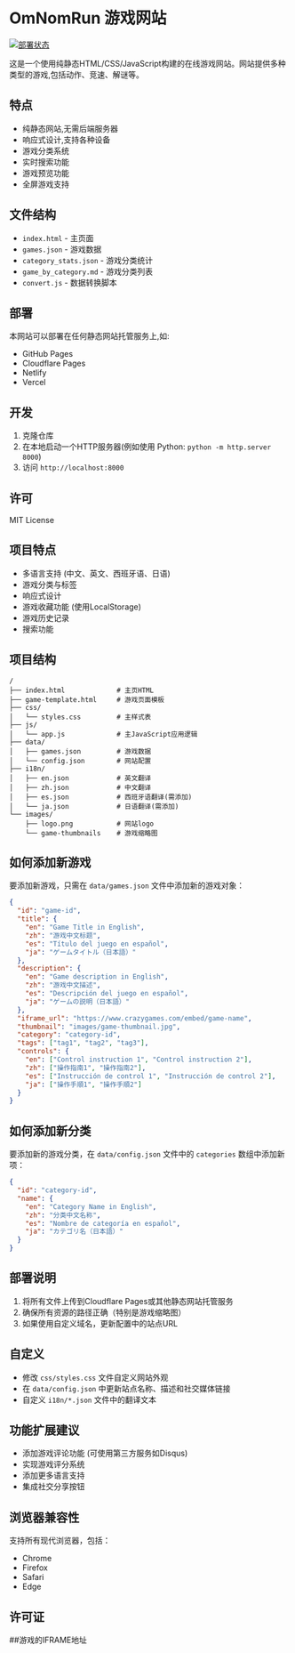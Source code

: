 # OmNomRun 游戏网站

[![部署状态](https://img.shields.io/badge/Cloudflare%20Pages-已部署-F38020?style=for-the-badge&logo=cloudflare&logoColor=white)](https://omnomrun.it)

这是一个使用纯静态HTML/CSS/JavaScript构建的在线游戏网站。网站提供多种类型的游戏,包括动作、竞速、解谜等。

## 特点

- 纯静态网站,无需后端服务器
- 响应式设计,支持各种设备
- 游戏分类系统
- 实时搜索功能
- 游戏预览功能
- 全屏游戏支持

## 文件结构

- `index.html` - 主页面
- `games.json` - 游戏数据
- `category_stats.json` - 游戏分类统计
- `game_by_category.md` - 游戏分类列表
- `convert.js` - 数据转换脚本

## 部署

本网站可以部署在任何静态网站托管服务上,如:
- GitHub Pages
- Cloudflare Pages
- Netlify
- Vercel

## 开发

1. 克隆仓库
2. 在本地启动一个HTTP服务器(例如使用 Python: `python -m http.server 8000`)
3. 访问 `http://localhost:8000`

## 许可

MIT License

## 项目特点

- 多语言支持 (中文、英文、西班牙语、日语)
- 游戏分类与标签
- 响应式设计
- 游戏收藏功能 (使用LocalStorage)
- 游戏历史记录
- 搜索功能

## 项目结构

```
/
├── index.html             # 主页HTML
├── game-template.html     # 游戏页面模板
├── css/
│   └── styles.css         # 主样式表
├── js/
│   └── app.js             # 主JavaScript应用逻辑
├── data/
│   ├── games.json         # 游戏数据
│   └── config.json        # 网站配置
├── i18n/
│   ├── en.json            # 英文翻译
│   ├── zh.json            # 中文翻译
│   ├── es.json            # 西班牙语翻译(需添加)
│   └── ja.json            # 日语翻译(需添加)
└── images/
    ├── logo.png           # 网站logo
    └── game-thumbnails    # 游戏缩略图
```

## 如何添加新游戏

要添加新游戏，只需在 `data/games.json` 文件中添加新的游戏对象：

```json
{
  "id": "game-id",
  "title": {
    "en": "Game Title in English",
    "zh": "游戏中文标题",
    "es": "Título del juego en español",
    "ja": "ゲームタイトル（日本語）"
  },
  "description": {
    "en": "Game description in English",
    "zh": "游戏中文描述",
    "es": "Descripción del juego en español",
    "ja": "ゲームの説明（日本語）"
  },
  "iframe_url": "https://www.crazygames.com/embed/game-name",
  "thumbnail": "images/game-thumbnail.jpg",
  "category": "category-id",
  "tags": ["tag1", "tag2", "tag3"],
  "controls": {
    "en": ["Control instruction 1", "Control instruction 2"],
    "zh": ["操作指南1", "操作指南2"],
    "es": ["Instrucción de control 1", "Instrucción de control 2"],
    "ja": ["操作手順1", "操作手順2"]
  }
}
```

## 如何添加新分类

要添加新的游戏分类，在 `data/config.json` 文件中的 `categories` 数组中添加新项：

```json
{
  "id": "category-id",
  "name": {
    "en": "Category Name in English",
    "zh": "分类中文名称",
    "es": "Nombre de categoría en español",
    "ja": "カテゴリ名（日本語）"
  }
}
```

## 部署说明

1. 将所有文件上传到Cloudflare Pages或其他静态网站托管服务
2. 确保所有资源的路径正确（特别是游戏缩略图）
3. 如果使用自定义域名，更新配置中的站点URL

## 自定义

- 修改 `css/styles.css` 文件自定义网站外观
- 在 `data/config.json` 中更新站点名称、描述和社交媒体链接
- 自定义 `i18n/*.json` 文件中的翻译文本

## 功能扩展建议

- 添加游戏评论功能 (可使用第三方服务如Disqus)
- 实现游戏评分系统
- 添加更多语言支持
- 集成社交分享按钮

## 浏览器兼容性

支持所有现代浏览器，包括：
- Chrome
- Firefox
- Safari
- Edge

## 许可证

##游戏的IFRAME地址
